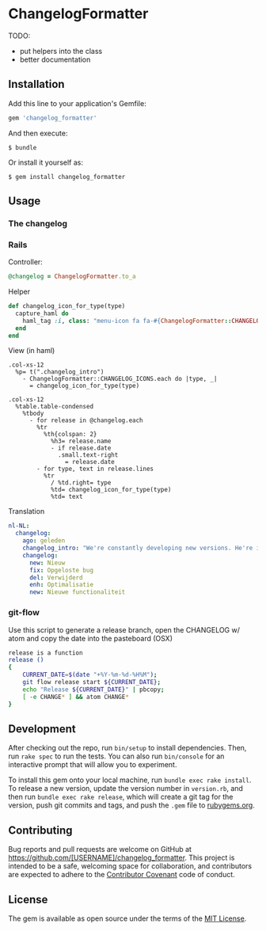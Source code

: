 # ChangelogFormatter

TODO:
- put helpers into the class
- better documentation

## Installation

Add this line to your application's Gemfile:

```ruby
gem 'changelog_formatter'
```

And then execute:

    $ bundle

Or install it yourself as:

    $ gem install changelog_formatter

## Usage

### The changelog

### Rails

Controller:

``` ruby
@changelog = ChangelogFormatter.to_a
```

Helper

``` ruby
def changelog_icon_for_type(type)
  capture_haml do
    haml_tag :i, class: "menu-icon fa fa-#{ChangelogFormatter::CHANGELOG_ICONS[type.to_sym]}"
  end
end
```

View (in haml)

``` haml
.col-xs-12
  %p= t(".changelog_intro")
    - ChangelogFormatter::CHANGELOG_ICONS.each do |type, _|
      = changelog_icon_for_type(type)

.col-xs-12
  %table.table-condensed
    %tbody
      - for release in @changelog.each
        %tr
          %th{colspan: 2}
            %h3= release.name
            - if release.date
              .small.text-right
                = release.date
        - for type, text in release.lines
          %tr
            / %td.right= type
            %td= changelog_icon_for_type(type)
            %td= text
```

Translation

``` yaml
nl-NL:
  changelog:
    ago: geleden
    changelog_intro: "We're constantly developing new versions. He're is what we did:"
    changelog:
      new: Nieuw
      fix: Opgeloste bug
      del: Verwijderd
      enh: Optimalisatie
      new: Nieuwe functionaliteit
```


### git-flow

Use this script to generate a release branch, open the CHANGELOG w/ atom
and copy the date into the pasteboard (OSX)

``` bash
release is a function
release ()
{
    CURRENT_DATE=$(date "+%Y-%m-%d-%H%M");
    git flow release start ${CURRENT_DATE};
    echo "Release ${CURRENT_DATE}" | pbcopy;
    [ -e CHANGE* ] && atom CHANGE*
}
```


## Development

After checking out the repo, run `bin/setup` to install dependencies. Then, run `rake spec` to run the tests. You can also run `bin/console` for an interactive prompt that will allow you to experiment.

To install this gem onto your local machine, run `bundle exec rake install`. To release a new version, update the version number in `version.rb`, and then run `bundle exec rake release`, which will create a git tag for the version, push git commits and tags, and push the `.gem` file to [rubygems.org](https://rubygems.org).

## Contributing

Bug reports and pull requests are welcome on GitHub at https://github.com/[USERNAME]/changelog_formatter. This project is intended to be a safe, welcoming space for collaboration, and contributors are expected to adhere to the [Contributor Covenant](http://contributor-covenant.org) code of conduct.


## License

The gem is available as open source under the terms of the [MIT License](http://opensource.org/licenses/MIT).
